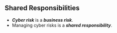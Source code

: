 ## Shared Responsibilities

* **_Cyber risk_** is a **_business risk_**. 
* Managing cyber risks is a **_shared responsibility_**.
